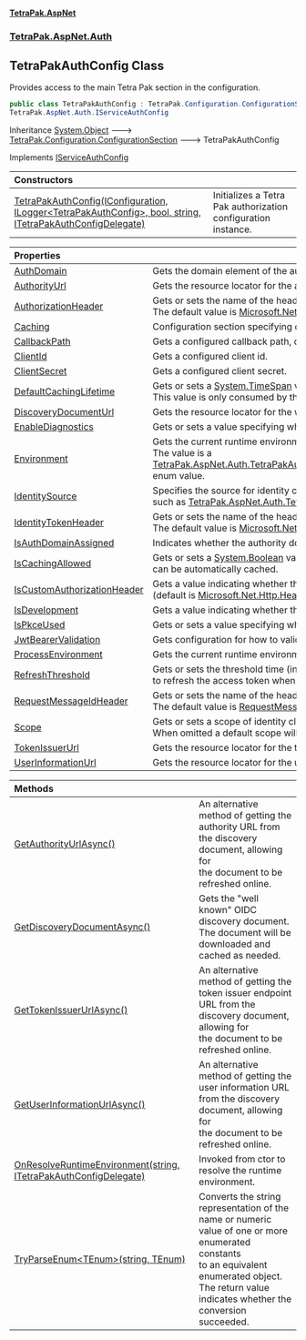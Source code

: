 #### [TetraPak.AspNet](index.md 'index')
### [TetraPak.AspNet.Auth](TetraPak_AspNet_Auth.md 'TetraPak.AspNet.Auth')
## TetraPakAuthConfig Class
Provides access to the main Tetra Pak section in the configuration.    
```csharp
public class TetraPakAuthConfig : TetraPak.Configuration.ConfigurationSection,
TetraPak.AspNet.Auth.IServiceAuthConfig
```

Inheritance [System.Object](https://docs.microsoft.com/en-us/dotnet/api/System.Object 'System.Object') &#129106; [TetraPak.Configuration.ConfigurationSection](https://docs.microsoft.com/en-us/dotnet/api/TetraPak.Configuration.ConfigurationSection 'TetraPak.Configuration.ConfigurationSection') &#129106; TetraPakAuthConfig  

Implements [IServiceAuthConfig](TetraPak_AspNet_Auth_IServiceAuthConfig.md 'TetraPak.AspNet.Auth.IServiceAuthConfig')  

| Constructors | |
| :--- | :--- |
| [TetraPakAuthConfig(IConfiguration, ILogger&lt;TetraPakAuthConfig&gt;, bool, string, ITetraPakAuthConfigDelegate)](TetraPak_AspNet_Auth_TetraPakAuthConfig_TetraPakAuthConfig(Microsoft_Extensions_Configuration_IConfiguration_Microsoft_Extensions_Logging_ILogger_TetraPak_AspNet_Auth_TetraPakAuthConfig__bool_string_TetraPak_AspNet_Auth_ITetraPakAuthConfigDelegate).md 'TetraPak.AspNet.Auth.TetraPakAuthConfig.TetraPakAuthConfig(Microsoft.Extensions.Configuration.IConfiguration, Microsoft.Extensions.Logging.ILogger&lt;TetraPak.AspNet.Auth.TetraPakAuthConfig&gt;, bool, string, TetraPak.AspNet.Auth.ITetraPakAuthConfigDelegate)') | Initializes a Tetra Pak authorization configuration instance. <br/> |

| Properties | |
| :--- | :--- |
| [AuthDomain](TetraPak_AspNet_Auth_TetraPakAuthConfig_AuthDomain.md 'TetraPak.AspNet.Auth.TetraPakAuthConfig.AuthDomain') | Gets the domain element of the authority URI.<br/> |
| [AuthorityUrl](TetraPak_AspNet_Auth_TetraPakAuthConfig_AuthorityUrl.md 'TetraPak.AspNet.Auth.TetraPakAuthConfig.AuthorityUrl') | Gets the resource locator for the authority.<br/> |
| [AuthorizationHeader](TetraPak_AspNet_Auth_TetraPakAuthConfig_AuthorizationHeader.md 'TetraPak.AspNet.Auth.TetraPakAuthConfig.AuthorizationHeader') | Gets or sets the name of the header used to obtain the token to be used for authorizing the actor.<br/>The default value is [Microsoft.Net.Http.Headers.HeaderNames.Authorization](https://docs.microsoft.com/en-us/dotnet/api/Microsoft.Net.Http.Headers.HeaderNames.Authorization 'Microsoft.Net.Http.Headers.HeaderNames.Authorization')).<br/> |
| [Caching](TetraPak_AspNet_Auth_TetraPakAuthConfig_Caching.md 'TetraPak.AspNet.Auth.TetraPakAuthConfig.Caching') | Configuration section specifying caching strategies. <br/> |
| [CallbackPath](TetraPak_AspNet_Auth_TetraPakAuthConfig_CallbackPath.md 'TetraPak.AspNet.Auth.TetraPakAuthConfig.CallbackPath') | Gets a configured callback path, or the default one ([TetraPak.AspNet.Auth.TetraPakAuthConfig.DefaultCallbackPath](https://docs.microsoft.com/en-us/dotnet/api/TetraPak.AspNet.Auth.TetraPakAuthConfig.DefaultCallbackPath 'TetraPak.AspNet.Auth.TetraPakAuthConfig.DefaultCallbackPath')).  <br/> |
| [ClientId](TetraPak_AspNet_Auth_TetraPakAuthConfig_ClientId.md 'TetraPak.AspNet.Auth.TetraPakAuthConfig.ClientId') | Gets a configured client id.<br/> |
| [ClientSecret](TetraPak_AspNet_Auth_TetraPakAuthConfig_ClientSecret.md 'TetraPak.AspNet.Auth.TetraPakAuthConfig.ClientSecret') | Gets a configured client secret.<br/> |
| [DefaultCachingLifetime](TetraPak_AspNet_Auth_TetraPakAuthConfig_DefaultCachingLifetime.md 'TetraPak.AspNet.Auth.TetraPakAuthConfig.DefaultCachingLifetime') | Gets or sets a [System.TimeSpan](https://docs.microsoft.com/en-us/dotnet/api/System.TimeSpan 'System.TimeSpan') value specifying the default lifetime of cached auth data.<br/>This value is only consumed by the auth framework when [IsCachingAllowed](TetraPak_AspNet_Auth_TetraPakAuthConfig_IsCachingAllowed.md 'TetraPak.AspNet.Auth.TetraPakAuthConfig.IsCachingAllowed') is set. <br/> |
| [DiscoveryDocumentUrl](TetraPak_AspNet_Auth_TetraPakAuthConfig_DiscoveryDocumentUrl.md 'TetraPak.AspNet.Auth.TetraPakAuthConfig.DiscoveryDocumentUrl') | Gets the resource locator for the well-known OIDC discovery document.<br/> |
| [EnableDiagnostics](TetraPak_AspNet_Auth_TetraPakAuthConfig_EnableDiagnostics.md 'TetraPak.AspNet.Auth.TetraPakAuthConfig.EnableDiagnostics') | Gets or sets a value specifying whether to enable service diagnostics.<br/> |
| [Environment](TetraPak_AspNet_Auth_TetraPakAuthConfig_Environment.md 'TetraPak.AspNet.Auth.TetraPakAuthConfig.Environment') | Gets the current runtime environment (DEV, TEST, PROD ...).<br/>The value is a [TetraPak.AspNet.Auth.TetraPakAuthConfig.resolveRuntimeEnvironment(TetraPak.AspNet.Auth.ITetraPakAuthConfigDelegate)](https://docs.microsoft.com/en-us/dotnet/api/TetraPak.AspNet.Auth.TetraPakAuthConfig.resolveRuntimeEnvironment#TetraPak_AspNet_Auth_TetraPakAuthConfig_resolveRuntimeEnvironment_TetraPak_AspNet_Auth_ITetraPakAuthConfigDelegate_ 'TetraPak.AspNet.Auth.TetraPakAuthConfig.resolveRuntimeEnvironment(TetraPak.AspNet.Auth.ITetraPakAuthConfigDelegate)') enum value. <br/> |
| [IdentitySource](TetraPak_AspNet_Auth_TetraPakAuthConfig_IdentitySource.md 'TetraPak.AspNet.Auth.TetraPakAuthConfig.IdentitySource') | Specifies the source for identity claims (see [TetraPakIdentitySource](TetraPak_AspNet_Auth_TetraPakIdentitySource.md 'TetraPak.AspNet.Auth.TetraPakIdentitySource')),<br/>such as [TetraPak.AspNet.Auth.TetraPakIdentitySource.Api](https://docs.microsoft.com/en-us/dotnet/api/TetraPak.AspNet.Auth.TetraPakIdentitySource.Api 'TetraPak.AspNet.Auth.TetraPakIdentitySource.Api') or [TetraPak.AspNet.Auth.TetraPakIdentitySource.IdToken](https://docs.microsoft.com/en-us/dotnet/api/TetraPak.AspNet.Auth.TetraPakIdentitySource.IdToken 'TetraPak.AspNet.Auth.TetraPakIdentitySource.IdToken')).<br/> |
| [IdentityTokenHeader](TetraPak_AspNet_Auth_TetraPakAuthConfig_IdentityTokenHeader.md 'TetraPak.AspNet.Auth.TetraPakAuthConfig.IdentityTokenHeader') | Gets or sets the name of the header used to obtain the token to be used for authorizing the actor.<br/>The default value is [Microsoft.Net.Http.Headers.HeaderNames.Authorization](https://docs.microsoft.com/en-us/dotnet/api/Microsoft.Net.Http.Headers.HeaderNames.Authorization 'Microsoft.Net.Http.Headers.HeaderNames.Authorization')).<br/> |
| [IsAuthDomainAssigned](TetraPak_AspNet_Auth_TetraPakAuthConfig_IsAuthDomainAssigned.md 'TetraPak.AspNet.Auth.TetraPakAuthConfig.IsAuthDomainAssigned') | Indicates whether the authority domain has been assigned (intended mainly for testing purposes).<br/> |
| [IsCachingAllowed](TetraPak_AspNet_Auth_TetraPakAuthConfig_IsCachingAllowed.md 'TetraPak.AspNet.Auth.TetraPakAuthConfig.IsCachingAllowed') | Gets or sets a [System.Boolean](https://docs.microsoft.com/en-us/dotnet/api/System.Boolean 'System.Boolean') value specifying whether auth data (such as tokens or identity)<br/>can be automatically cached.<br/> |
| [IsCustomAuthorizationHeader](TetraPak_AspNet_Auth_TetraPakAuthConfig_IsCustomAuthorizationHeader.md 'TetraPak.AspNet.Auth.TetraPakAuthConfig.IsCustomAuthorizationHeader') | Gets a value indicating whether the configured authorization header is a custom one<br/>(default is [Microsoft.Net.Http.Headers.HeaderNames.Authorization](https://docs.microsoft.com/en-us/dotnet/api/Microsoft.Net.Http.Headers.HeaderNames.Authorization 'Microsoft.Net.Http.Headers.HeaderNames.Authorization')).<br/> |
| [IsDevelopment](TetraPak_AspNet_Auth_TetraPakAuthConfig_IsDevelopment.md 'TetraPak.AspNet.Auth.TetraPakAuthConfig.IsDevelopment') | Gets a value indicating whether the host is run in a development environment.  <br/> |
| [IsPkceUsed](TetraPak_AspNet_Auth_TetraPakAuthConfig_IsPkceUsed.md 'TetraPak.AspNet.Auth.TetraPakAuthConfig.IsPkceUsed') | Gets or sets a value specifying whether PKCE is to be used where applicable.<br/> |
| [JwtBearerValidation](TetraPak_AspNet_Auth_TetraPakAuthConfig_JwtBearerValidation.md 'TetraPak.AspNet.Auth.TetraPakAuthConfig.JwtBearerValidation') | Gets configuration for how to validate JWT tokens.  <br/> |
| [ProcessEnvironment](TetraPak_AspNet_Auth_TetraPakAuthConfig_ProcessEnvironment.md 'TetraPak.AspNet.Auth.TetraPakAuthConfig.ProcessEnvironment') | Gets the current runtime environment name.<br/> |
| [RefreshThreshold](TetraPak_AspNet_Auth_TetraPakAuthConfig_RefreshThreshold.md 'TetraPak.AspNet.Auth.TetraPakAuthConfig.RefreshThreshold') | Gets or sets the threshold time (in seconds) used for calculating when it is time<br/>to refresh the access token when a refresh token was provided.<br/> |
| [RequestMessageIdHeader](TetraPak_AspNet_Auth_TetraPakAuthConfig_RequestMessageIdHeader.md 'TetraPak.AspNet.Auth.TetraPakAuthConfig.RequestMessageIdHeader') | Gets or sets the name of the header used to obtain the request message id.<br/>The default value is [RequestMessageId](TetraPak_AspNet_AmbientData_Keys_RequestMessageId.md 'TetraPak.AspNet.AmbientData.Keys.RequestMessageId')).<br/> |
| [Scope](TetraPak_AspNet_Auth_TetraPakAuthConfig_Scope.md 'TetraPak.AspNet.Auth.TetraPakAuthConfig.Scope') | Gets or sets a scope of identity claims to be requested while authenticating the identity.<br/>When omitted a default scope will be used. <br/> |
| [TokenIssuerUrl](TetraPak_AspNet_Auth_TetraPakAuthConfig_TokenIssuerUrl.md 'TetraPak.AspNet.Auth.TetraPakAuthConfig.TokenIssuerUrl') | Gets the resource locator for the token issuer endpoint.  <br/> |
| [UserInformationUrl](TetraPak_AspNet_Auth_TetraPakAuthConfig_UserInformationUrl.md 'TetraPak.AspNet.Auth.TetraPakAuthConfig.UserInformationUrl') | Gets the resource locator for the user information query endpoint. <br/> |

| Methods | |
| :--- | :--- |
| [GetAuthorityUrlAsync()](TetraPak_AspNet_Auth_TetraPakAuthConfig_GetAuthorityUrlAsync().md 'TetraPak.AspNet.Auth.TetraPakAuthConfig.GetAuthorityUrlAsync()') | An alternative method of getting the authority URL from the discovery document, allowing for<br/>the document to be refreshed online.<br/> |
| [GetDiscoveryDocumentAsync()](TetraPak_AspNet_Auth_TetraPakAuthConfig_GetDiscoveryDocumentAsync().md 'TetraPak.AspNet.Auth.TetraPakAuthConfig.GetDiscoveryDocumentAsync()') | Gets the "well known" OIDC discovery document. The document will be downloaded and cached as needed.  <br/> |
| [GetTokenIssuerUrlAsync()](TetraPak_AspNet_Auth_TetraPakAuthConfig_GetTokenIssuerUrlAsync().md 'TetraPak.AspNet.Auth.TetraPakAuthConfig.GetTokenIssuerUrlAsync()') | An alternative method of getting the token issuer endpoint URL from the discovery document, allowing for<br/>the document to be refreshed online.<br/> |
| [GetUserInformationUrlAsync()](TetraPak_AspNet_Auth_TetraPakAuthConfig_GetUserInformationUrlAsync().md 'TetraPak.AspNet.Auth.TetraPakAuthConfig.GetUserInformationUrlAsync()') | An alternative method of getting the user information URL from the discovery document, allowing for<br/>the document to be refreshed online.<br/> |
| [OnResolveRuntimeEnvironment(string, ITetraPakAuthConfigDelegate)](TetraPak_AspNet_Auth_TetraPakAuthConfig_OnResolveRuntimeEnvironment(string_TetraPak_AspNet_Auth_ITetraPakAuthConfigDelegate).md 'TetraPak.AspNet.Auth.TetraPakAuthConfig.OnResolveRuntimeEnvironment(string, TetraPak.AspNet.Auth.ITetraPakAuthConfigDelegate)') | Invoked from ctor to resolve the runtime environment.<br/> |
| [TryParseEnum&lt;TEnum&gt;(string, TEnum)](TetraPak_AspNet_Auth_TetraPakAuthConfig_TryParseEnum_TEnum_(string_TEnum).md 'TetraPak.AspNet.Auth.TetraPakAuthConfig.TryParseEnum&lt;TEnum&gt;(string, TEnum)') | Converts the string representation of the name or numeric value of one or more enumerated constants<br/>to an equivalent enumerated object. The return value indicates whether the conversion succeeded.<br/> |
